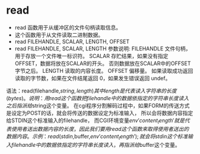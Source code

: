 # read

+ read 函数用于从缓冲区的文件句柄读取信息。
+ 这个函数用于从文件读取二进制数据。
+ read FILEHANDLE, SCALAR, LENGTH, OFFSET
+ read FILEHANDLE, SCALAR, LENGTH
参数说明:
    FILEHANDLE  文件句柄，用于存放一个文件唯一标识符。
    SCALAR      存贮结果，如果没有指定OFFSET，数据将放在SCALAR的开头。
                否则数据放在SCALAR中的OFFSET字节之后。
    LENGTH      读取的内容长度。
    OFFSET      偏移量。
如果读取成功返回读取的字节数，如果在文件结尾返回 0，如果发生错误返回 undef。 


语法：read(filehandle,$string,length) 其中length是代表读入字符串的长度(bytes)。
说明：用read这个函数把filehandle中的数据依指定的字符串长度读入之后指派给$string这个变量。
在cgi程序分割解码过程中，如果FORM的传送方式是设定为POST的话，就会将传送的数据设定为标准输入，
所以会将数据内容指定给STDIN这个标准输入的filehandle，
而CGI环境变量$env{'content_length'}就是代 表使用者送出数据内容的长度，
因此我们要用read这个函数来取得使用者送出的数据内容。
示例：read(stdin,$buffer,$env{'content_length'}); 
就会将stdin这个标准输入filehandle中的数据依指定的字符串长度读入，再指派给$buffer这个变量。

